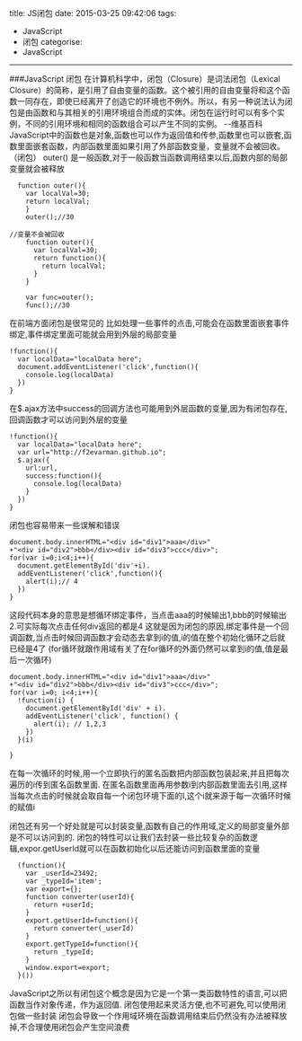 title: JS闭包
date: 2015-03-25 09:42:06
tags:
- JavaScript
- 闭包
categorise:
- JavaScript
---
###JavaScript 闭包
在计算机科学中，闭包（Closure）是词法闭包（Lexical Closure）的简称，是引用了自由变量的函数。这个被引用的自由变量将和这个函数一同存在，即使已经离开了创造它的环境也不例外。所以，有另一种说法认为闭包是由函数和与其相关的引用环境组合而成的实体。闭包在运行时可以有多个实例，不同的引用环境和相同的函数组合可以产生不同的实例。
          --维基百科
JavaScript中的函数也是对象,函数也可以作为返回值和传参,函数里也可以嵌套,函数里面嵌套函数，内部函数里面如果引用了外部函数变量，变量就不会被回收。（闭包）
outer() 是一般函数,对于一般函数当函数调用结束以后,函数内部的局部变量就会被释放
```{bash}
  function outer(){
    var localVal=30;
    return localVal;
    }
    outer();//30

//变量不会被回收
    function outer(){
      var localVal=30;
      return function(){
        return localVal;
      }
    }

    var func=outer();
    func();//30
```
在前端方面闭包是很常见的
比如处理一些事件的点击,可能会在函数里面嵌套事件绑定,事件绑定里面可能就会用到外层的局部变量
```{bash}
!function(){
  var localData="localData here";
  document.addEventListener('click',function(){
    console.log(localData)
  })
}
```
在$.ajax方法中success的回调方法也可能用到外层函数的变量,因为有闭包存在,回调函数才可以访问到外层的变量
```{bash}
!function(){
  var localData="localData here";
  var url="http://f2evarman.github.io";
  $.ajax({
    url:url,
    success:function(){
      console.log(localData)
    }
  })
}
```
闭包也容易带来一些误解和错误
```{bash}
document.body.innerHTML="<div id="div1">aaa</div>"
+"<div id="div2">bbb</div><div id="div3">ccc</div>";
for(var i=0;i<4;i++){
  document.getElementById('div'+i).
  addEventListener('click',function(){
    alert(i);// 4
  })
}
```
这段代码本身的意思是想循环绑定事件，当点击aaa的时候输出1,bbb的时候输出2.可实际每次点击任何div返回的都是4
这就是因为闭包的原因,绑定事件是一个回调函数,当点击时候回调函数才会动态去拿到i的值,i的值在整个初始化循环之后就已经是4了
(for循环就跟作用域有关了在for循环的外面仍然可以拿到i的值,值是最后一次循环)

```{bash}
document.body.innerHTML="<div id="div1">aaa</div>"
+"<div id="div2">bbb</div><div id="div3">ccc</div>";
for(var i=0; i<4;i++){
  !function(i) {
    document.getElementById('div' + i).
    addEventListener('click', function() {
      alert(i); // 1,2,3
    })
  }(i)

}
```
在每一次循环的时候,用一个立即执行的匿名函数把内部函数包装起来,并且把每次遍历的i传到匿名函数里面.
在匿名函数里面再用参数i到内部函数里面去引用,这样当每次点击的时候就会取自每一个闭包环境下面的I,这个i就来源于每一次循环时候的赋值i

闭包还有另一个好处就是可以封装变量,函数有自己的作用域,定义的局部变量外部是不可以访问到的.
闭包的特性可以让我们去封装一些比较复杂的函数逻辑,expor.getUserId就可以在函数初始化以后还能访问到函数里面的变量
```{bash}
  (function(){
    var _userId=23492;
    var _typeId='item';
    var export={};
    function converter(userId){
      return +userId;
    }
    export.getUserId=function(){
      return converter(_userId)
    }
    export.getTypeId=function(){
      return _typeId;
    }
    window.export=export;
  }())
```
JavaScript之所以有闭包这个概念是因为它是一个第一类函数特性的语言,可以把函数当作对象传递，作为返回值.
闭包使用起来灵活方便,也不可避免,可以使用闭包做一些封装
闭包会导致一个作用域环境在函数调用结束后仍然没有办法被释放掉,不合理使用闭包会产生空间浪费
